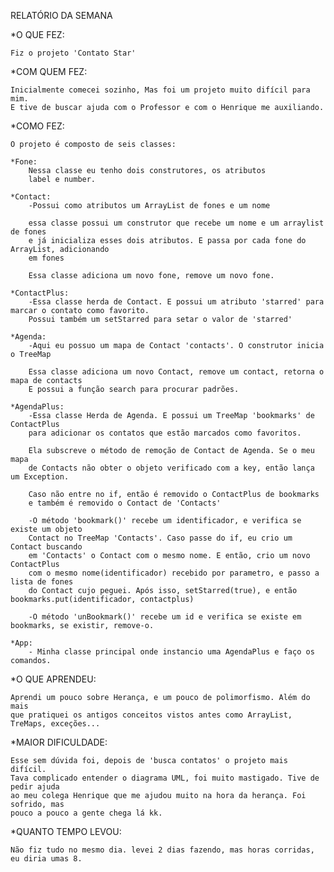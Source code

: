RELATÓRIO DA SEMANA

*O QUE FEZ:

    Fiz o projeto 'Contato Star'

*COM QUEM FEZ:

    Inicialmente comecei sozinho, Mas foi um projeto muito difícil para mim.
    E tive de buscar ajuda com o Professor e com o Henrique me auxiliando. 

*COMO FEZ:

    O projeto é composto de seis classes:
    
    *Fone:
        Nessa classe eu tenho dois construtores, os atributos
        label e number.
        
    *Contact:
        -Possui como atributos um ArrayList de fones e um nome

        essa classe possui um construtor que recebe um nome e um arraylist de fones
        e já inicializa esses dois atributos. E passa por cada fone do ArrayList, adicionando
        em fones

        Essa classe adiciona um novo fone, remove um novo fone.
            
    *ContactPlus:
        -Essa classe herda de Contact. E possui um atributo 'starred' para marcar o contato como favorito.
        Possui também um setStarred para setar o valor de 'starred'

    *Agenda:
        -Aqui eu possuo um mapa de Contact 'contacts'. O construtor inicia o TreeMap

        Essa classe adiciona um novo Contact, remove um contact, retorna o mapa de contacts
        E possui a função search para procurar padrões.

    *AgendaPlus:
        -Essa classe Herda de Agenda. E possui um TreeMap 'bookmarks' de ContactPlus
        para adicionar os contatos que estão marcados como favoritos.

        Ela subscreve o método de remoção de Contact de Agenda. Se o meu mapa
        de Contacts não obter o objeto verificado com a key, então lança um Exception.

        Caso não entre no if, então é removido o ContactPlus de bookmarks
        e também é removido o Contact de 'Contacts'

        -O método 'bookmark()' recebe um identificador, e verifica se existe um objeto
        Contact no TreeMap 'Contacts'. Caso passe do if, eu crio um Contact buscando
        em 'Contacts' o Contact com o mesmo nome. E então, crio um novo ContactPlus
        com o mesmo nome(identificador) recebido por parametro, e passo a lista de fones
        do Contact cujo peguei. Após isso, setStarred(true), e então bookmarks.put(identificador, contactplus)

        -O método 'unBookmark()' recebe um id e verifica se existe em bookmarks, se existir, remove-o.

    *App:
        - Minha classe principal onde instancio uma AgendaPlus e faço os comandos.
            

*O QUE APRENDEU:

    Aprendi um pouco sobre Herança, e um pouco de polimorfismo. Além do mais
    que pratiquei os antigos conceitos vistos antes como ArrayList, TreMaps, exceções...

*MAIOR DIFICULDADE:

    Esse sem dúvida foi, depois de 'busca contatos' o projeto mais difícil. 
    Tava complicado entender o diagrama UML, foi muito mastigado. Tive de pedir ajuda
    ao meu colega Henrique que me ajudou muito na hora da herança. Foi sofrido, mas 
    pouco a pouco a gente chega lá kk.

*QUANTO TEMPO LEVOU:

    Não fiz tudo no mesmo dia. levei 2 dias fazendo, mas horas corridas, eu diria umas 8.
